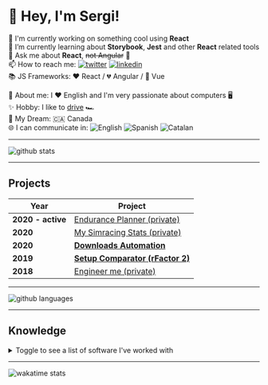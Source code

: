 # 👋 Hey, I'm Sergi!

🔭 I'm currently working on something cool using **React**  
🌱 I’m currently learning about **Storybook**, **Jest** and other **React** related tools  
💬 Ask me about **React**, ~~not Angular~~ 🤷  
📫 How to reach me: [![twitter](https://img.shields.io/badge/twitter-A9DBFA?style=flat-square&logo=twitter&logoColor=1DA1F2)](https://twitter.com/sergiheras) [![linkedin](https://img.shields.io/badge/linkedin-FFF?style=flat-square&logo=linkedin&logoColor=0A66C2)](https://www.linkedin.com/in/sergiheras/)  
📚 JS Frameworks: ♥️ React / 💔 Angular / 🧐 Vue  

🙋 About me: I ♥️ English and I'm very passionate about computers 🖥️  
✨ Hobby: I like to [drive](https://www.twitch.tv/sergi28tv) 🏎️  
💭 My Dream: 🇨🇦 Canada  
🌐 I can communicate in: ![English](https://img.shields.io/badge/English-00247D?style=flat-square&logo=&logoColor=FFF) ![Spanish](https://img.shields.io/badge/Spanish%20%28native%29-AA151B?style=flat-square&logo=&logoColor=FFF) ![Catalan](https://img.shields.io/badge/Catalan%20%28native%29-FFD900?style=flat-square&logo=&logoColor=FFF)

---

![github stats](https://github-readme-stats.vercel.app/api?username=sergih28&show_icons=true&theme=yeblu)

---

## Projects

| Year              | Project                                                                            |
|-------------------|------------------------------------------------------------------------------------|
| **2020 - active** | [Endurance Planner (private)](https://endurance-planner.web.app)                   |
| **2020**          | [My Simracing Stats (private)](https://sergi-heras.herokuapp.com)                  |
| **2020**          | **[Downloads Automation](https://github.com/Sergih28/downloads-automation)**       |
| **2019**          | **[Setup Comparator (rFactor 2)](https://github.com/Sergih28/setup-comparator)**   |
| **2018**          | [Engineer me (private)](https://sergih28.gitlab.io/engineer-me/)                   |

---

![github languages](https://github-readme-stats.vercel.app/api/top-langs/?username=sergih28&layout=compact&theme=yeblu)

---

## Knowledge

<details>
  <summary>Toggle to see a list of software I've worked with</summary>

### Code Editors

##### Using

[![neovim](https://img.shields.io/badge/neovim-BDD6AA?style=flat-square&logo=neovim&logoColor=3E93D3)](https://github.com/Sergih28/dotfiles/tree/master/.config/nvim)
[![vscode](https://img.shields.io/badge/VSCode-FFF?style=flat-square&logo=visualstudiocode&logoColor=016EC5)](https://github.com/microsoft/vscode)

##### Used in the past

[![sublimetext](https://img.shields.io/badge/sublime%20text-4D4D4E?style=flat-square&logo=sublimetext&logoColor=F89820)](https://www.sublimetext.com/)
[![atom](https://img.shields.io/badge/atom-48BA80?style=flat-square&logo=atom&logoColor=F2F8F6)](https://github.com/atom/atom)
[![eclipse](https://img.shields.io/badge/eclipse-E5E3EE?style=flat-square&logo=eclipse&logoColor=353859)](https://www.eclipse.org/)

### Databases

[![mysql](https://img.shields.io/badge/mysql-00688F?style=flat-square&logo=mysql&logoColor=E48E1A)](https://www.mysql.com/)
[![postgresql](https://img.shields.io/badge/postgres-FFF?style=flat-square&logo=postgresql&logoColor=336791)](https://github.com/postgres/postgres)

### Frameworks / Libraries

[![react](https://img.shields.io/badge/react-1F232A?style=flat-square&logo=react&logoColor=61DBFB)](https://github.com/facebook/react)
[![nextjs](https://img.shields.io/badge/nextjs-FFF?style=flat-square&logo=nextdotjs&logoColor=404040)](https://github.com/vercel/next.js)

#### State management

[![redux](https://img.shields.io/badge/redux-FFF?style=flat-square&logo=redux&logoColor=764ABC)](https://github.com/reduxjs/redux)

#### UI

[![material-ui](https://img.shields.io/badge/material%20ui-222222?style=flat-square&logo=materialui&logoColor=0081CB)](https://github.com/mui-org/material-ui)
[![ant design](https://img.shields.io/badge/ant%20design-FFF?style=flat-square&logo=antdesign&logoColor=F7495B)](https://github.com/ant-design/ant-design)
[![storybook](https://img.shields.io/badge/storybook-FFF?style=flat-square&logo=storybook&logoColor=FF4785)](https://github.com/storybookjs/storybook)

#### Testing

[![jest](https://img.shields.io/badge/jest-FFF?style=flat-square&logo=jest&logoColor=C63D14)](https://github.com/facebook/jest)

#### ORM

[![prisma](https://img.shields.io/badge/prisma-1B222D?style=flat-square&logo=prisma&logoColor=FFF)](https://github.com/prisma/prisma)

### Hosting Platforms

[![heroku](https://img.shields.io/badge/heroku-FFF?style=flat-square&logo=heroku&logoColor=6762A6)](https://www.heroku.com/)
[![githubpages](https://img.shields.io/badge/github%20pages-FFF?style=flat-square&logo=github&logoColor=221F1B)](https://pages.github.com/)
[![gitlabpages](https://img.shields.io/badge/gitlab%20pages-FFF?style=flat-square&logo=gitlab&logoColor=E24329)](https://docs.gitlab.com/ee/user/project/pages/)
[![firebase](https://img.shields.io/badge/firebase-FFF?style=flat-square&logo=firebase&logoColor=F6820C)](https://firebase.google.com/)

### Languages

![html](https://img.shields.io/badge/html-F26624?style=flat-square&logo=html5&logoColor=FFF)
![css](https://img.shields.io/badge/css-2162AF?style=flat-square&logo=css3&logoColor=FFF)
![javascript](https://img.shields.io/badge/javascript-F7DF1E?style=flat-square&logo=javascript&logoColor=000)
![sass](https://img.shields.io/badge/sass-FFF?style=flat-square&logo=sass&logoColor=C69)
![typescript](https://img.shields.io/badge/typescript-FFF?style=flat-square&logo=typescript&logoColor=007ACC)
[![python](https://img.shields.io/badge/python-3773A5?style=flat-square&logo=python&logoColor=FFD242)](https://www.python.org/)
[![php](https://img.shields.io/badge/php-6383BB?style=flat-square&logo=php&logoColor=000)](https://www.php.net/)
[![json](https://img.shields.io/badge/json-FFF?style=flat-square&logo=json&logoColor=000)](https://www.json.org/)
![markdown](https://img.shields.io/badge/markdown-FFF?style=flat-square&logo=markdown&logoColor=000)
[![vimscript](https://img.shields.io/badge/vimscript-FFF?style=flat-square&logo=vim&logoColor=039331)](https://devhints.io/vimscript)
![yaml](https://img.shields.io/badge/yaml-FFF?style=flat-square&logo=yaml&logoColor=000)
[![toml](https://img.shields.io/badge/toml-FFF?style=flat-square&logo=toml&logoColor=9C4220)](https://github.com/toml-lang/toml)

#### Linters

##### Configs
[![eslint](https://img.shields.io/badge/eslint-FBFBFB?style=flat-square&logo=eslint&logoColor=3A33D1)](https://gist.github.com/Sergih28/fbedd3c05ad6caa3ea160e16074a3ba2)
[![stylelint](https://img.shields.io/badge/stylelint-FFF?style=flat-square&logo=stylelint&logoColor=000)](https://gist.github.com/Sergih28/0fe894ed806387323d64f2325b6dbaf0)
[![prettier](https://img.shields.io/badge/prettier-1A2C34?style=flat-square&logo=prettier&logoColor=F7BA3E)](https://gist.github.com/Sergih28/3fc7ba50e7dda58d0e91842c85a66c6d)

### Operating Systems

[![arch-linux](https://img.shields.io/badge/arch%20linux-4D4D4D?style=flat-square&logo=archlinux&logoColor=1793D1)](https://archlinux.org/)
[![macOS](https://img.shields.io/badge/macOS-FFF?style=flat-square&logo=apple&logoColor=000)](https://www.apple.com/macos)
[![windows](https://img.shields.io/badge/windows-737373?style=flat-square&logo=windows&logoColor=00AEEF)](https://www.microsoft.com/en-us/windows)

#### Tiling Window Managers

[![bspwm](https://img.shields.io/badge/bspwm-FFF?style=flat-square&logo=bspwm&logoColor=000)](https://github.com/baskerville/bspwm)
[![bspwm](https://img.shields.io/badge/qtile-FFF?style=flat-square&logo=qtile&logoColor=000)](https://github.com/qtile/qtile)

## Package Managers

[![yarn](https://img.shields.io/badge/yarn-FFF?style=flat-square&logo=yarn&logoColor=368FB9)](https://github.com/yarnpkg/yarn)
[![npm](https://img.shields.io/badge/npm-FFF?style=flat-square&logo=npm&logoColor=CB3837)](https://github.com/npm/cli)
[![pacman](https://img.shields.io/badge/pacman-FFF?style=flat-square&logo=pacman&logoColor=000)](https://wiki.archlinux.org/title/pacman)

### Version Control

[![github](https://img.shields.io/badge/github-FFF?style=flat-square&logo=github&logoColor=221F1B)](https://github.com/Sergih28)
[![gitlab](https://img.shields.io/badge/gitlab-FFF?style=flat-square&logo=gitlab&logoColor=E24329)](https://gitlab.com/sergih28)
[![git](https://img.shields.io/badge/git-3E2C00?style=flat-square&logo=git&logoColor=F1502F)](https://github.com/git/git)

</details>

---

![wakatime stats](https://github-readme-stats.vercel.app/api/wakatime?username=sergih28&layout=compact&theme=yeblu)
